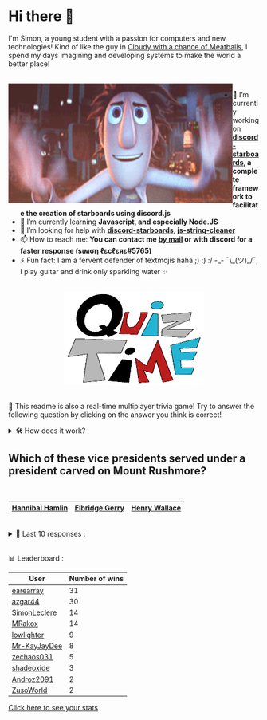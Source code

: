 # Hi there 👋

I'm Simon, a young student with a passion for computers and new technologies!
Kind of like the guy in [Cloudy with a chance of Meatballs](https://www.youtube.com/watch?v=dQw4w9WgXcQ), I spend my days imagining and developing systems to make the world a better place!

<br>

<img width="450" height="240" src="./assets/cloudyWithAChanceOfMeatBalls.gif" align=left>

- 🔭 I’m currently working on **[discord-starboards](https://github.com/SimonLeclere/discord-starboards), a complete framework to facilitate the creation of starboards using discord.js**
- 🌱 I’m currently learning **Javascript, and especially Node.JS**
- 🤔 I’m looking for help with **[discord-starboards](https://github.com/SimonLeclere/discord-starboards), [js-string-cleaner](https://github.com/SimonLeclere/Js-String-Cleaner)**
- 📫 How to reach me: **You can contact me [by mail](mailto:simon-leclere@orange.fr) or with discord for a faster response (sιмση ℓεcℓεяε#5765)**
- ⚡ Fun fact: I am a fervent defender of textmojis haha ;) :) :/ -\_- ¯\\\_(ツ)\_/¯, I play guitar and drink only sparkling water ✨

<br>

<center><img width="280" height="187" src="./assets/quizTime.gif"></center>

<br>

🎲 This readme is also a real-time multiplayer trivia game! Try to answer the following question by clicking on the answer you think is correct!
<details>
  <summary>🛠️ How does it work?</summary>
  Each answer is a link to a pre-filled issue. When you press "Submit new issue", it triggers a Github action workflow that compares your answer with the correct answer, finds a new question and updates the readme.md file. Not bad huh?! This whole process only takes about 20 seconds!
</details>

## Which of these vice presidents served under a president carved on Mount Rushmore?

<br>

| [Hannibal Hamlin](https://github.com/SimonLeclere/SimonLeclere/issues/new?title=quiz%7C3991%7CHannibal%20Hamlin&body=Just%20click%20'Submit%20new%20issue'.) | [Elbridge Gerry](https://github.com/SimonLeclere/SimonLeclere/issues/new?title=quiz%7C3991%7CElbridge%20Gerry&body=Just%20click%20'Submit%20new%20issue'.) | [Henry Wallace](https://github.com/SimonLeclere/SimonLeclere/issues/new?title=quiz%7C3991%7CHenry%20Wallace&body=Just%20click%20'Submit%20new%20issue'.) |
| - | - | - | 

<br>

<details>
  <summary>📒 Last 10 responses :</summary>

- **MRakox** answered **True** to `In "Starbound", the track played by the Decorated Music Box is named "Atlas".` (Good answer)
- **MRakox** answered **True** to `In "Starbound", the track played by the Decorated Music Box is named "Atlas".` (Good answer)
- **MRakox** answered **Ireland** to `What country is the rock group U2 from?` (Good answer)
- **MRakox** answered **AC/DC** to `Which band name isn&#039;t a Stand in "JoJo&#039;s Bizzare Adventure"?` (Good answer)
- **MRakox** answered **Cincinnati** to `During part of the Cold War, what city's MLB team added the word “legs” to its name?` (Good answer)
- **MRakox** answered **Almond Joy** to `Which candy is NOT made by Mars?` (Good answer)
- **MRakox** answered **Comprehensive documentation** to `Which of these is not a key value of Agile software development?` (Good answer)
- **MRakox** answered **Three arrows** to `Created in a 1970 contest, the universal recycling symbol depicts what?` (Good answer)
- **shadeoxide** answered **Mudville** to `In the famous baseball poem 'Casey at the Bat' Casey plays for the team from what town?` (Good answer)
- **shadeoxide** answered **Friends** to `Which show did NOT feature a main cast member who played one of Jerry’s girlfriends on “Seinfeld”?` (Wrong answer)

</details>

<br>

📊 Leaderboard :

| User | Number of wins |
|-|-|
| [earearray](https://github.com/earearray) | 31 |
| [azgar44](https://github.com/azgar44) | 30 |
| [SimonLeclere](https://github.com/SimonLeclere) | 14 |
| [MRakox](https://github.com/MRakox) | 14 |
| [lowlighter](https://github.com/lowlighter) | 9 |
| [Mr-KayJayDee](https://github.com/Mr-KayJayDee) | 8 |
| [zechaos031](https://github.com/zechaos031) | 5 |
| [shadeoxide](https://github.com/shadeoxide) | 3 |
| [Androz2091](https://github.com/Androz2091) | 2 |
| [ZusoWorld](https://github.com/ZusoWorld) | 2 |

[Click here to see your stats](https://github.com/SimonLeclere/SimonLeclere/issues/new?title=MyStats&body=Just%20click%20%27Submit%20new%20issue%27.)